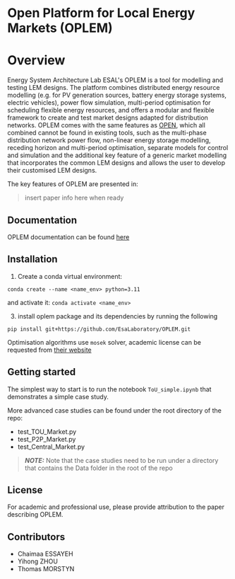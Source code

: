 # Open Platform for Local Energy Markets (OPLEM)

Overview
=============
Energy System Architecture Lab ESAL's OPLEM is a tool for modelling and testing LEM designs. The platform combines distributed energy resource modelling (e.g. for PV generation sources, battery energy storage systems, electric vehicles), power flow simulation, multi-period optimisation for scheduling flexible energy resources, and offers a modular and flexible framework to create and test market designs adapted for distribution networks. OPLEM comes with the same features as [OPEN](https://github.com/EPGOxford/OPEN), which all combined cannot be found in existing tools, such as the multi-phase distribution network power flow, non-linear energy storage modelling, receding horizon and multi-period optimisation, separate models for control and simulation and the additional key feature of a generic market modelling that incorporates the common LEM designs and allows the user to develop their customised LEM designs.

The key features of OPLEM are presented in:
> insert paper info here when ready

Documentation
-------------
OPLEM documentation can be found [here](https://open-new.readthedocs.io/en/latest/)


Installation
-------------
1. Create a conda virtual environment:
```
conda create --name <name_env> python=3.11
```
and activate it: `conda activate <name_env>`

3. install oplem package and its dependencies by running the following 

```
pip install git+https://github.com/EsaLaboratory/OPLEM.git
```

Optimisation algorithms use `mosek` solver, academic license can be requested from [their website](https://www.mosek.com/products/academic-licenses/)

Getting started
----------------

The simplest way to start is to run the notebook `ToU_simple.ipynb` that demonstrates a simple case study.

More advanced case studies can be found under the root directory of the repo:
- test_TOU_Market.py
- test_P2P_Market.py
- test_Central_Market.py

> **_NOTE:_** Note that the case studies need to be run under a directory that contains the Data folder in the root of the repo

License
--------
For academic and professional use, please provide attribution to the paper describing OPLEM.

Contributors
------------
- Chaimaa ESSAYEH
- Yihong ZHOU
- Thomas MORSTYN



